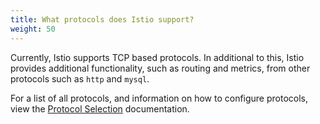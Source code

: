 ```yaml
---
title: What protocols does Istio support?
weight: 50
---
```


Currently, Istio supports TCP based protocols. In additional to this, Istio provides additional functionality, such as routing and metrics, from other protocols such as `http` and `mysql`.

For a list of all protocols, and information on how to configure protocols, view the [Protocol Selection](/docs/ops/traffic-management/protocol-selection/) documentation.
